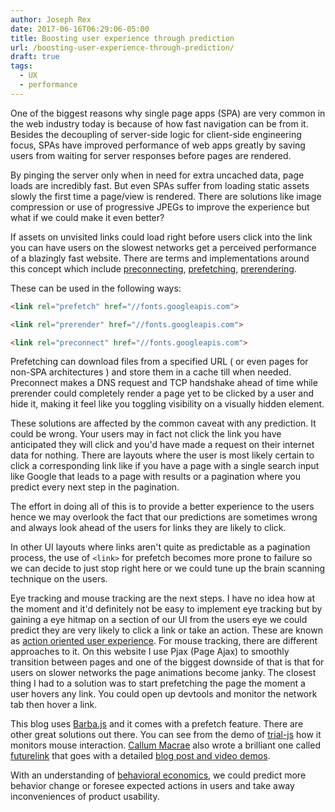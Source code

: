 ```yaml
---
author: Joseph Rex
date: 2017-06-16T06:29:06-05:00
title: Boosting user experience through prediction
url: /boosting-user-experience-through-prediction/
draft: true
tags:
  - UX
  - performance
---
```


One of the biggest reasons why single page apps (SPA) are very common in the web industry today is because of how fast navigation can be from it. Besides the decoupling of server-side logic for client-side engineering focus, SPAs have improved performance of web apps greatly by saving users from waiting for server responses before pages are rendered.
<!--more-->

By pinging the server only when in need for extra uncached data, page loads are incredibly fast. But even SPAs suffer from loading static assets slowly the first time a page/view is rendered. There are solutions like image compression or use of progressive JPEGs to improve the experience but what if we could make it even better?

If assets on unvisited links could load right before users click into the link you can have users on the slowest networks get a perceived performance of a blazingly fast website. There are terms and implementations around this concept which include [preconnecting][1], [prefetching][2], [prerendering][3].

These can be used in the following ways:

```html
<link rel="prefetch" href="//fonts.googleapis.com">
```

```html
<link rel="prerender" href="//fonts.googleapis.com">
```

```html
<link rel="preconnect" href="//fonts.googleapis.com">
```

Prefetching can download files from a specified URL ( or even pages for non-SPA architectures ) and store them in a cache till when needed. Preconnect makes a DNS request and TCP handshake ahead of time while prerender could completely render a page yet to be clicked by a user and hide it, making it feel like you toggling visibility on a visually hidden element.

These solutions are affected by the common caveat with any prediction. It could be wrong. Your users may in fact not click the link you have anticipated they will click and you'd have made a request on their internet data for nothing. There are layouts where the user is most likely certain to click a corresponding link like if you have a page with a single search input like Google that leads to a page with results or a pagination where you predict every next step in the pagination.

The effort in doing all of this is to provide a better experience to the users hence we may overlook the fact that our predictions are sometimes wrong and always look ahead of the users for links they are likely to click.

In other UI layouts where links aren't quite as predictable as a pagination process, the use of `<link>` for prefetch becomes more prone to failure so we can decide to just stop right here or we could tune up the brain scanning technique on the users.

Eye tracking and mouse tracking are the next steps. I have no idea how at the moment and it'd definitely not be easy to implement eye tracking but by gaining a eye hitmap on a section of our UI from the users eye we could predict they are very likely to click a link or take an action. These are known as [action oriented user experience][4]. For mouse tracking, there are different approaches to it. On this website I use Pjax (Page Ajax) to smoothly transition between pages and one of the biggest downside of that is that for users on slower networks the page animations become janky. The closest thing I had to a solution was to start prefetching the page the moment a user hovers any link. You could open up devtools and monitor the network tab then hover a link.

This blog uses [Barba.js][5] and it comes with a prefetch feature. There are other great solutions out there. You can see from the demo of [trial-js][6] how it monitors mouse interaction. [Callum Macrae][7] also wrote a brilliant one called [futurelink][8] that goes with a detailed [blog post and video demos][9].

With an understanding of [behavioral economics][10], we could predict more behavior change or foresee expected actions in users and take away inconveniences of product usability.

[1]: https://www.igvita.com/2015/08/17/eliminating-roundtrips-with-preconnect/
[2]: https://css-tricks.com/prefetching-preloading-prebrowsing/
[3]: https://www.youtube.com/watch?v=Msqs1jIzgo4
[4]: http://www.freepatentsonline.com/y2013/0159408.html
[5]: http://barbajs.org
[6]: https://markocen.github.io/trialjs/trial-js.html
[7]: https://twitter.com/callumacrae
[8]: https://github.com/SamKnows/futurelink
[9]: https://blog.samknows.com/intelligent-page-preloading-with-futurelink-c1de25449dee
[10]: http://oreilly.com/go/behavior-change
